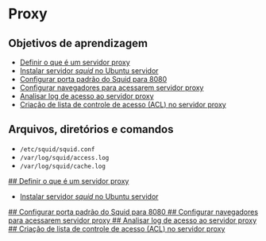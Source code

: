 # Proxy

## Objetivos de aprendizagem

* [Definir o que é um servidor proxy](#proxy)
* [Instalar servidor *squid* no Ubuntu servidor](#install)
* [Configurar porta padrão do Squid para 8080](#porta)
* [Configurar navegadores para acessarem servidor proxy](#navegador)
* [Analisar log de acesso ao servidor proxy](#log)
* [Criação de lista de controle de acesso (ACL) no servidor proxy](#acl)

## Arquivos, diretórios e comandos
* `/etc/squid/squid.conf`
* `/var/log/squid/access.log`
* `/var/log/squid/cache.log`

<a href="#proxy">
## Definir o que é um servidor proxy

* [Instalar servidor *squid* no Ubuntu servidor](#install)

<a href="#porta">
## Configurar porta padrão do Squid para 8080

<a href="#navegador">
## Configurar navegadores para acessarem servidor proxy

<a href="#log">
## Analisar log de acesso ao servidor proxy

<a href="#acl">
## Criação de lista de controle de acesso (ACL) no servidor proxy
